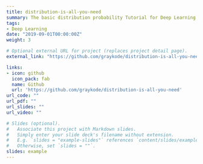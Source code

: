```yaml
---
title: distribution-is-all-you-need
summary: The basic distribution probability Tutorial for Deep Learning Researchers <img src="https://img.shields.io/github/stars/graykode/distribution-is-all-you-need.svg" alt="text" style="margin&#58; 0px; height&#58; 22px; display&#58 inline;">                                                                            
tags:
- Deep Learning
date: "2019-09-01T00:00:00Z"
weight: 3

# Optional external URL for project (replaces project detail page).
external_link: "https://github.com/graykode/distribution-is-all-you-need"

links:
- icon: github
  icon_pack: fab
  name: Github
  url: 'https://github.com/graykode/distribution-is-all-you-need'
url_code: ""
url_pdf: ""
url_slides: ""
url_video: ""

# Slides (optional).
#   Associate this project with Markdown slides.
#   Simply enter your slide deck's filename without extension.
#   E.g. `slides = "example-slides"` references `content/slides/example-slides.md`.
#   Otherwise, set `slides = ""`.
slides: example
---
```

